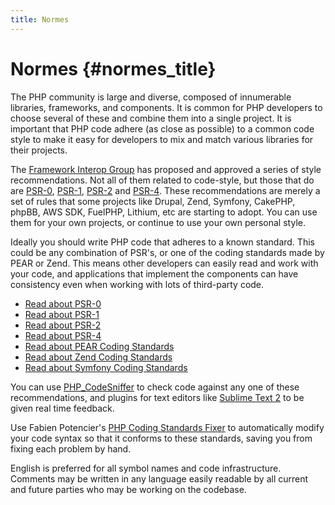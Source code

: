```yaml
---
title: Normes
---
```


# Normes  {#normes_title}

The PHP community is large and diverse, composed of innumerable libraries, frameworks, and components. It is common for
PHP developers to choose several of these and combine them into a single project. It is important that PHP code adhere
(as close as possible) to a common code style to make it easy for developers to mix and match various libraries for
their projects.

The [Framework Interop Group][fig] has proposed and approved a series of style recommendations. Not all of them related 
to code-style, but those that do are [PSR-0][psr0], [PSR-1][psr1], [PSR-2][psr2] and [PSR-4][psr4]. These recommendations 
are merely a set of rules that some projects like Drupal, Zend, Symfony, CakePHP, phpBB, AWS SDK, FuelPHP, Lithium, 
etc are starting to adopt. You can use them for your own projects, or continue to use your own personal style.

Ideally you should write PHP code that adheres to a known standard. This could be any combination of PSR's, or one 
of the coding standards made by PEAR or Zend. This means other developers can easily read and work with your code, 
and applications that implement the components can have consistency even when working with lots of third-party code. 

* [Read about PSR-0][psr0]
* [Read about PSR-1][psr1]
* [Read about PSR-2][psr2]
* [Read about PSR-4][psr4]
* [Read about PEAR Coding Standards][pear-cs]
* [Read about Zend Coding Standards][zend-cs]
* [Read about Symfony Coding Standards][symfony-cs]

You can use [PHP_CodeSniffer][phpcs] to check code against any one of these recommendations, and plugins for text editors 
like [Sublime Text 2][st-cs] to be given real time feedback. 

Use Fabien Potencier's [PHP Coding Standards Fixer][phpcsfixer] to automatically modify your code syntax so that it
conforms to these standards, saving you from fixing each problem by hand.

English is preferred for all symbol names and code infrastructure. Comments may be written in any language easily readable 
by all current and future parties who may be working on the codebase.

[fig]: http://www.php-fig.org/
[psr0]: https://github.com/php-fig/fig-standards/blob/master/accepted/PSR-0.md
[psr1]: https://github.com/php-fig/fig-standards/blob/master/accepted/PSR-1-basic-coding-standard.md
[psr2]: https://github.com/php-fig/fig-standards/blob/master/accepted/PSR-2-coding-style-guide.md
[psr4]: https://github.com/php-fig/fig-standards/blob/master/accepted/PSR-4-autoloader.md
[pear-cs]: http://pear.php.net/manual/en/standards.php
[zend-cs]: http://framework.zend.com/wiki/display/ZFDEV2/Coding+Standards
[symfony-cs]: http://symfony.com/doc/current/contributing/code/standards.html
[phpcs]: http://pear.php.net/package/PHP_CodeSniffer/
[st-cs]: https://github.com/benmatselby/sublime-phpcs
[phpcsfixer]: http://cs.sensiolabs.org/
